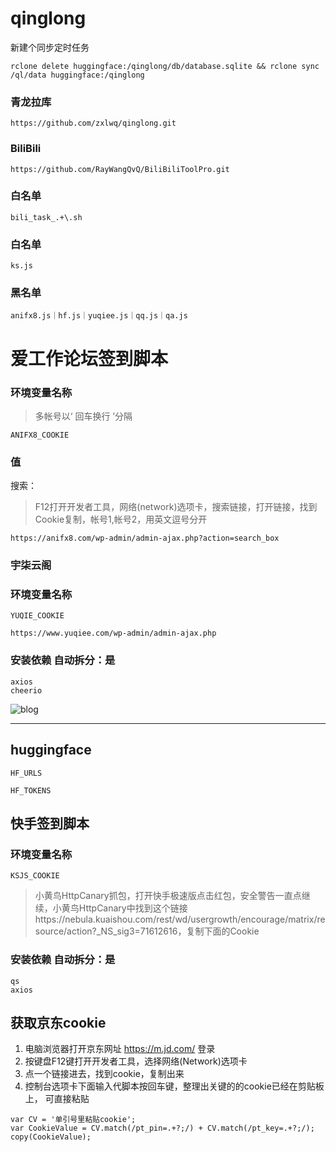 # qinglong
新建个同步定时任务
```
rclone delete huggingface:/qinglong/db/database.sqlite && rclone sync /ql/data huggingface:/qinglong
```
### 青龙拉库
```
https://github.com/zxlwq/qinglong.git
```
### BiliBili
```
https://github.com/RayWangQvQ/BiliBiliToolPro.git
```
### 白名单
```
bili_task_.+\.sh
```
### 白名单
```
ks.js
```
### 黑名单
```
anifx8.js｜hf.js｜yuqiee.js｜qq.js｜qa.js
```
# 爱工作论坛签到脚本
### 环境变量名称
> 多帐号以‘ 回车换行 ’分隔
```
ANIFX8_COOKIE
```
### 值
搜索：
> F12打开开发者工具，网络(network)选项卡，搜索链接，打开链接，找到Cookie复制，帐号1,帐号2，用英文逗号分开
```
https://anifx8.com/wp-admin/admin-ajax.php?action=search_box
```
### 宇柒云阁
### 环境变量名称
```
YUQIE_COOKIE
```
```
https://www.yuqiee.com/wp-admin/admin-ajax.php
```
### 安装依赖 自动拆分：是
```
axios
cheerio
```

![blog](https://png.zxlwq.dpdns.org/blog/c6ks.webp)


---

## huggingface
```
HF_URLS
```
```
HF_TOKENS
```
## 快手签到脚本
### 环境变量名称
```
KSJS_COOKIE
```
> 小黄鸟HttpCanary抓包，打开快手极速版点击红包，安全警告一直点继续，小黄鸟HttpCanary中找到这个链接https://nebula.kuaishou.com/rest/wd/usergrowth/encourage/matrix/resource/action?_NS_sig3=71612616，复制下面的Cookie

### 安装依赖 自动拆分：是
```
qs
axios
```
## 获取京东cookie
1. 电脑浏览器打开京东网址 https://m.jd.com/ 登录
2. 按键盘F12键打开开发者工具，选择网络(Network)选项卡
3. 点一个链接进去，找到cookie，复制出来
4. 控制台选项卡下面输入代脚本按回车键，整理出关键的的cookie已经在剪贴板上， 可直接粘贴
```
var CV = '单引号里粘贴cookie';
var CookieValue = CV.match(/pt_pin=.+?;/) + CV.match(/pt_key=.+?;/);
copy(CookieValue);
```
